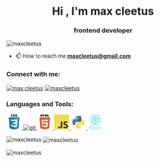 <h1 align="center">Hi , I'm max cleetus</h1>
<h3 align="center">frontend developer</h3>

<p align="left"> <img src="https://komarev.com/ghpvc/?username=maxcleetus&label=Profile%20views&color=0e75b6&style=flat" alt="maxcleetus" /> </p>

- 📫 How to reach me **maxcleetus@gmail.com**

<h3 align="left">Connect with me:</h3>
<p align="left">
<a href="https://linkedin.com/in/max cleetus" target="blank"><img align="center" src="https://raw.githubusercontent.com/rahuldkjain/github-profile-readme-generator/master/src/images/icons/Social/linked-in-alt.svg" alt="max cleetus" height="30" width="40" /></a>
<a href="https://instagram.com/maxcleetus" target="blank"><img align="center" src="https://raw.githubusercontent.com/rahuldkjain/github-profile-readme-generator/master/src/images/icons/Social/instagram.svg" alt="maxcleetus" height="30" width="40" /></a>
</p>

<h3 align="left">Languages and Tools:</h3>
<p align="left"> <a href="https://www.w3schools.com/css/" target="_blank" rel="noreferrer"> <img src="https://raw.githubusercontent.com/devicons/devicon/master/icons/css3/css3-original-wordmark.svg" alt="css3" width="40" height="40"/> </a> <a href="https://git-scm.com/" target="_blank" rel="noreferrer"> <img src="https://www.vectorlogo.zone/logos/git-scm/git-scm-icon.svg" alt="git" width="40" height="40"/> </a> <a href="https://www.w3.org/html/" target="_blank" rel="noreferrer"> <img src="https://raw.githubusercontent.com/devicons/devicon/master/icons/html5/html5-original-wordmark.svg" alt="html5" width="40" height="40"/> </a> <a href="https://developer.mozilla.org/en-US/docs/Web/JavaScript" target="_blank" rel="noreferrer"> <img src="https://raw.githubusercontent.com/devicons/devicon/master/icons/javascript/javascript-original.svg" alt="javascript" width="40" height="40"/> </a> <a href="https://www.python.org" target="_blank" rel="noreferrer"> <img src="https://raw.githubusercontent.com/devicons/devicon/master/icons/python/python-original.svg" alt="python" width="40" height="40"/> </a> <a href="https://reactjs.org/" target="_blank" rel="noreferrer"> <img src="https://raw.githubusercontent.com/devicons/devicon/master/icons/react/react-original-wordmark.svg" alt="react" width="40" height="40"/> </a> </p>

<p><img align="left" src="https://github-readme-stats.vercel.app/api/top-langs?username=maxcleetus&show_icons=true&locale=en&layout=compact" alt="maxcleetus" /></p>

<p>&nbsp;<img align="center" src="https://github-readme-stats.vercel.app/api?username=maxcleetus&show_icons=true&locale=en" alt="maxcleetus" /></p>

<p><img align="center" src="https://github-readme-streak-stats.herokuapp.com/?user=maxcleetus&" alt="maxcleetus" /></p>
